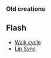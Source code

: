 ### Old creations

## Flash

* [Walk cycle](https://crei0.github.io/old_stuff/flash_walk_cycle/index.html)
* [Lip Sync](https://crei0.github.io/old_stuff/flash_lip_sync/index.html)
